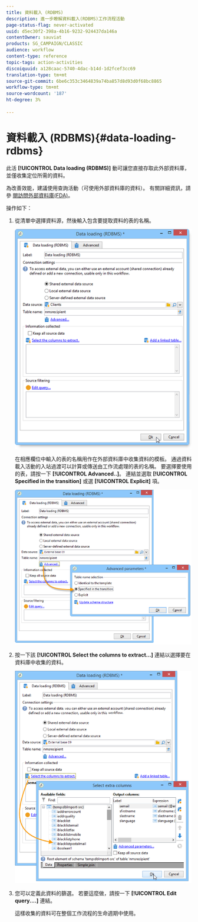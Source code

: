 ```yaml
---
title: 資料載入 (RDBMS)
description: 進一步瞭解資料載入(RDBMS)工作流程活動
page-status-flag: never-activated
uuid: d5ec30f2-398a-4b16-9232-924437da146a
contentOwner: sauviat
products: SG_CAMPAIGN/CLASSIC
audience: workflow
content-type: reference
topic-tags: action-activities
discoiquuid: a128caac-5740-4dac-b14d-1d2fcef3cc69
translation-type: tm+mt
source-git-commit: 6be6c353c3464839a74ba857d8d93d0f68bc8865
workflow-type: tm+mt
source-wordcount: '187'
ht-degree: 3%

---
```



# 資料載入 (RDBMS){#data-loading-rdbms}

此活 **[!UICONTROL Data loading (RDBMS)]** 動可讓您直接存取此外部資料庫，並僅收集定位所需的資料。

為改善效能，建議使用查詢活動（可使用外部資料庫的資料）。 有關詳細資訊，請參 [閱訪問外部資料庫(FDA)](../../workflow/using/accessing-an-external-database--fda-.md)。

操作如下：

1. 從清單中選擇資料源，然後輸入包含要提取資料的表的名稱。

   ![](assets/s_advuser_wf_sgbd_sample_1.png)

   在相應欄位中輸入的表的名稱用作在外部資料庫中收集資料的模板。 通過資料載入活動的入站過渡可以計算或傳送由工作流處理的表的名稱。 要選擇要使用的表，請按一下 **[!UICONTROL Advanced..]**。 連結並選取 **[!UICONTROL Specified in the transition]** 或選 **[!UICONTROL Explicit]** 項。

   ![](assets/s_advuser_wf_sgbd_sample_5.png)

1. 按一下該 **[!UICONTROL Select the columns to extract...]** 連結以選擇要在資料庫中收集的資料。

   ![](assets/s_advuser_wf_sgbd_sample_2.png)

1. 您可以定義此資料的篩選。 若要這麼做，請按一下 **[!UICONTROL Edit query....]** 連結。

   這樣收集的資料可在整個工作流程的生命週期中使用。

